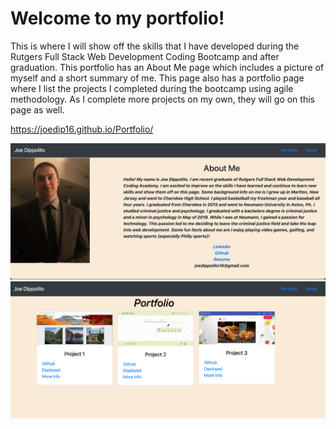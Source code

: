 # Welcome to my portfolio! 

This is where I will show off the skills that I have developed during the Rutgers Full Stack Web Development Coding Bootcamp and after graduation. This portfolio has an About Me page which includes a picture of myself and a short summary of me. This page also has a portfolio page where I list the projects I completed during the bootcamp using agile methodology. As I complete more projects on my own, they will go on this page as well. 

https://joedip16.github.io/Portfolio/

<img src="./Assets/Images/about-page.png">
<img src="./Assets/Images/portfolio-page.png">

